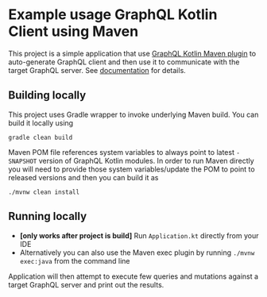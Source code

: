 # Example usage GraphQL Kotlin Client using Maven

This project is a simple application that use [GraphQL Kotlin Maven plugin](https://expediagroup.github.io/graphql-kotlin/docs/plugins/maven-plugin)
to auto-generate GraphQL client and then use it to communicate with the target GraphQL server. See [documentation](https://expediagroup.github.io/graphql-kotlin/)
for details.

## Building locally

This project uses Gradle wrapper to invoke underlying Maven build. You can build it locally using

```shell script
gradle clean build
```

Maven POM file references system variables to always point to latest `-SNAPSHOT` version of GraphQL Kotlin modules. In order
to run Maven directly you will need to provide those system variables/update the POM to point to released versions and then
you can build it as

```shell script
./mvnw clean install
```

## Running locally

* **[only works after project is build]** Run `Application.kt` directly from your IDE
* Alternatively you can also use the Maven exec plugin by running `./mvnw exec:java` from the command line

Application will then attempt to execute few queries and mutations against a target GraphQL server and print out the results.
